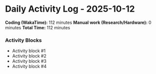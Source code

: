 # Daily Activity Log - 2025-10-12

**Coding (WakaTime):** 112 minutes
**Manual work (Research/Hardware):** 0 minutes
**Total Time:** 112 minutes

### Activity Blocks
- Activity block #1
- Activity block #2
- Activity block #3
- Activity block #4
